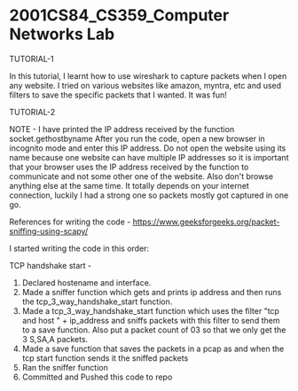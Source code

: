 # 2001CS84_CS359_Computer Networks Lab

TUTORIAL-1

In this tutorial, I learnt how to use wireshark to capture packets when I open any website. I tried on various websites like amazon, myntra, etc and used filters to save the specific packets that I wanted. It was fun!

TUTORIAL-2

NOTE - I have printed the IP address received by the function socket.gethostbyname
After you run the code, open a new browser in incognito mode and enter this IP address. Do not open the website using its name because one website can have multiple IP addresses so it is important that your browser uses the IP address received by the function to communicate and not some other one of the website.
Also don't browse anything else at the same time.
It totally depends on your internet connection, luckily I had a strong one so packets mostly got captured in one go.

References for writing the code - https://www.geeksforgeeks.org/packet-sniffing-using-scapy/

I started writing the code in this order:

TCP handshake start - 
1. Declared hostename and interface.
2. Made a sniffer function which gets and prints ip address and then runs the tcp_3_way_handshake_start function.
3. Made a tcp_3_way_handshake_start function which uses the filter "tcp and host " + ip_address and sniffs packets with this filter to send them to a save function. Also put a packet count of 03 so that we only get the 3 S,SA,A packets.
4. Made a save function that saves the packets in a pcap as and when the tcp start function sends it the sniffed packets
5. Ran the sniffer function
6. Committed and Pushed this code to repo